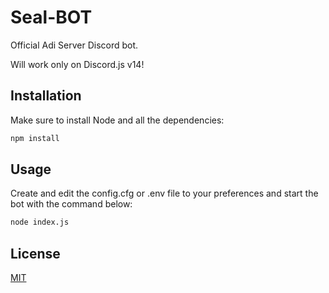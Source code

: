 # Seal-BOT
Official Adi Server Discord bot.

Will work only on Discord.js v14!

## Installation

Make sure to install Node and all the dependencies:

```bash
npm install
```

## Usage

Create and edit the config.cfg or .env file to your preferences and start the bot with the command below:

```bash
node index.js
```
## License
[MIT](https://choosealicense.com/licenses/mit/)